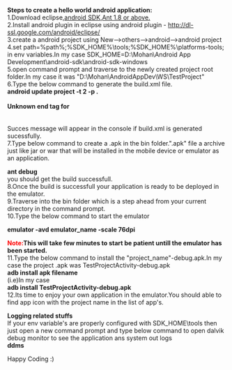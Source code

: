 <b> Steps to create a hello world android application: </b><br />
1.Download eclipse,<a href='http://developer.android.com/sdk/index.html'>android SDK</a>,<a href='http://ant.apache.org/bindownload.cgi'>Ant 1.8 or above.</a> <br />
2.Install android plugin in eclipse using  android plugin - http://dl-ssl.google.com/android/eclipse/ <br />
3.create a android project using New-->others-->android-->android project <br />
4.set path=%path%;%SDK\_HOME%\tools;%SDK\_HOME%\platforms-tools; in env variables.In my case SDK\_HOME=D:\Mohan\Android App Development\android-sdk\android-sdk-windows <br />
5.open command prompt and traverse to the newly created project root folder.In my case it was "D:\Mohan\AndroidAppDev\WS\TestProject" <br />
6.Type the below command to generate the build.xml file. <br />
<b>android update project -t 2 -p . <br>
<br>
Unknown end tag for </B><br>
<br>
 <br />
Succes message will appear in the console if build.xml is generated sucessfully.<br />
7.Type below command to create a .apk in the bin folder.".apk" file a archive just like jar or war that will be installed in the mobile device or emulator as an application.<br />

<b>ant debug</b> <br />
you should get the build successfull. <br />
8.Once the build is successfull your application is ready to be deployed in the emulator.<br />
9.Traverse into the bin folder which is a step ahead from your current directory in the command prompt.<br />
10.Type the below command to start the emulator<br />

<b>emulator -avd emulator_name -scale 76dpi </b><br />

<b><font color='red'>Note:</font>This will take few minutes to start be patient untill the emulator has been started.</b><br />
11.Type the below command to install the "project_name"-debug.apk.In my case the project .apk was TestProjectActivity-debug.apk <br />
<b>adb install apk filename </b> <br />
(i.e)In my case<br />
<b>adb install TestProjectActivity-debug.apk</b><br />
12.Its time to enjoy your own application in the emulator.You should able to find app icon with the project name in the list of app's.<br />

<b>Logging related stuffs </b><br />
If your env variable's are properly configured with SDK_HOME\tools then just open a new command prompt and type below command to open dalvik debug monitor to see the application ans system out logs<br />
<b>ddms</b>


Happy Coding :)